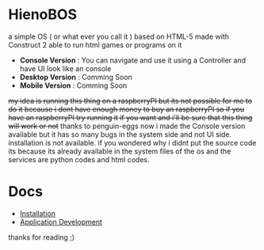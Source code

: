 # HienoBOS
a simple OS ( or what ever you call it ) based on HTML-5 made with Construct 2
able to run html games or programs on it
- **Console Version** : You can navigate and use it using a Controller and have UI look like an console
- **Desktop Version** : Comming Soon
- **Mobile Version** : Comming Soon

~~my idea is running this thing on a raspberryPI but its not possible for me to do it because i dont have enough money to buy an raspberryPI
so if you have an raspberryPI try running it if you want and i'll be sure that this thing will work or not~~
thanks to penguin-eggs now i made the Console version available but it has so many bugs in the system side and not UI side.
installation is not available. if you wondered why i didnt put the source code its because its already available in the system files of the os and the services are python codes and html codes.

# Docs 
- [Installation](docs/installation.md)
- [Application Development](docs/appdev.md)

thanks for reading ;)
